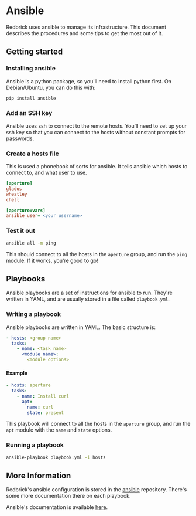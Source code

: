 # Ansible

Redbrick uses ansible to manage its infrastructure. This document describes the procedures and some tips to get the most
out of it.

## Getting started

### Installing ansible

Ansible is a python package, so you'll need to install python first. On Debian/Ubuntu, you can do this with:

```bash
pip install ansible
```

### Add an SSH key

Ansible uses ssh to connect to the remote hosts. You'll need to set up your ssh key so that you can connect to the hosts
without constant prompts for passwords.

### Create a hosts file

This is used a phonebook of sorts for ansible. It tells ansible which hosts to connect to, and what user to use.

```ini
[aperture]
glados
wheatley
chell

[aperture:vars]
ansible_user= <your username>
```

### Test it out

```bash
ansible all -m ping
```

This should connect to all the hosts in the `aperture` group, and run the `ping` module. If it works, you're good to go!

## Playbooks

Ansible playbooks are a set of instructions for ansible to run. They're written in YAML, and are usually stored in a file
called `playbook.yml`.

### Writing a playbook

Ansible playbooks are written in YAML. The basic structure is:

```yaml
- hosts: <group name>
  tasks:
    - name: <task name>
      <module name>:
        <module options>
```

#### Example

```yaml
- hosts: aperture
  tasks:
    - name: Install curl
      apt:
        name: curl
        state: present
```

This playbook will connect to all the hosts in the `aperture` group, and run the `apt` module with the `name` and `state`
options.

### Running a playbook

```bash
ansible-playbook playbook.yml -i hosts
```

## More Information

Redbrick's ansible configuration is stored in the [ansible](https://github.com/redbrick/ansible) repository. There's
some more documentation there on each playbook.

Ansible's documentation is available [here](https://docs.ansible.com/ansible/latest/index.html).

